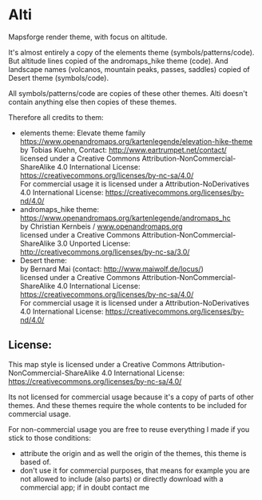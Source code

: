 # Alti

Mapsforge render theme, with focus on altitude.

It's almost entirely a copy of the elements theme (symbols/patterns/code).
But altitude lines copied of the andromaps_hike theme (code).
And landscape names (volcanos, mountain peaks, passes, saddles) copied of Desert theme (symbols/code).

All symbols/patterns/code are copies of these other themes. Alti doesn't contain anything else then copies of these themes.

Therefore all credits to them:

- elements theme: Elevate theme family<br/>
https://www.openandromaps.org/kartenlegende/elevation-hike-theme<br/>
by Tobias Kuehn, Contact: http://www.eartrumpet.net/contact/<br/>
licensed under a Creative Commons Attribution-NonCommercial-ShareAlike 4.0 International License: https://creativecommons.org/licenses/by-nc-sa/4.0/<br/>
For commercial usage it is licensed under a Attribution-NoDerivatives 4.0 International License: https://creativecommons.org/licenses/by-nd/4.0/
- andromaps_hike theme:<br/>
https://www.openandromaps.org/kartenlegende/andromaps_hc<br/>
by Christian Kernbeis / www.openandromaps.org<br/>
licensed under a Creative Commons Attribution-NonCommercial-ShareAlike 3.0 Unported License: http://creativecommons.org/licenses/by-nc-sa/3.0/
- Desert theme:<br/>
by Bernard Mai (contact: http://www.maiwolf.de/locus/)<br/>
licensed under a Creative Commons Attribution-NonCommercial-ShareAlike 4.0 International License: https://creativecommons.org/licenses/by-nc-sa/4.0/<br/>
For commercial usage it is licensed under a Attribution-NoDerivatives 4.0 International License: https://creativecommons.org/licenses/by-nd/4.0/

## License:

This map style is licensed under a Creative Commons Attribution-NonCommercial-ShareAlike 4.0 International License: https://creativecommons.org/licenses/by-nc-sa/4.0/

Its not licensed for commercial usage because it's a copy of parts of other themes. And these themes require the whole contents to be included for commercial usage.

For non-commercial usage you are free to reuse everything I made if you stick to those conditions:
- attribute the origin and as well the origin of the themes, this theme is based of.
- don't use it for commercial purposes, that means for example you are not allowed to include (also parts) or directly download with a commercial app; if in doubt contact me
